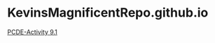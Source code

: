 # KevinsMagnificentRepo.github.io
<a href="https://kevinsmagnificentrepo.github.io/PCDE-Activity-9.1/"> PCDE-Activity 9.1</a>
